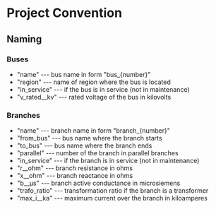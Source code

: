 # Project Convention

## Naming

### Buses

- "name" --- bus name in form "bus_{number}"
- "region" --- name of region where the bus is located
- "in_service" --- if the bus is in service (not in maintenance)
- "v_rated__kv" --- rated voltage of the bus in kilovolts

### Branches

- "name" --- branch name in form "branch_{number}"
- "from_bus" --- bus name where the branch starts
- "to_bus" --- bus name where the branch ends
- "parallel" --- number of the branch in parallel branches
- "in_service" --- if the branch is in service (not in maintenance)
- "r__ohm" --- branch resistance in ohms
- "x__ohm" --- branch reactance in ohms
- "b__µs" --- branch active conductance in microsiemens
- "trafo_ratio" --- transformation ratio if the branch is a transformer
- "max_i__ka" --- maximum current over the branch in kiloamperes
